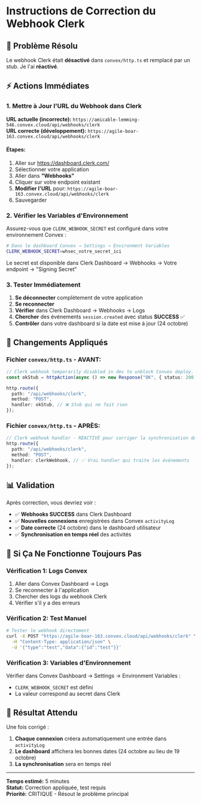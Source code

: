 # Instructions de Correction du Webhook Clerk

## 🚨 Problème Résolu

Le webhook Clerk était **désactivé** dans `convex/http.ts` et remplacé par un stub. Je l'ai **réactivé**.

## ⚡ Actions Immédiates

### 1. Mettre à Jour l'URL du Webhook dans Clerk

**URL actuelle (incorrecte):** `https://amicable-lemming-546.convex.cloud/api/webhooks/clerk`  
**URL correcte (développement):** `https://agile-boar-163.convex.cloud/api/webhooks/clerk`

#### Étapes:

1. Aller sur https://dashboard.clerk.com/
2. Sélectionner votre application
3. Aller dans **"Webhooks"**
4. Cliquer sur votre endpoint existant
5. **Modifier l'URL** pour: `https://agile-boar-163.convex.cloud/api/webhooks/clerk`
6. Sauvegarder

### 2. Vérifier les Variables d'Environnement

Assurez-vous que `CLERK_WEBHOOK_SECRET` est configuré dans votre environnement Convex :

```bash
# Dans le dashboard Convex → Settings → Environment Variables
CLERK_WEBHOOK_SECRET=whsec_votre_secret_ici
```

Le secret est disponible dans Clerk Dashboard → Webhooks → Votre endpoint → "Signing Secret"

### 3. Tester Immédiatement

1. **Se déconnecter** complètement de votre application
2. **Se reconnecter**
3. **Vérifier** dans Clerk Dashboard → Webhooks → Logs
4. **Chercher** des événements `session.created` avec status **SUCCESS** ✅
5. **Contrôler** dans votre dashboard si la date est mise à jour (24 octobre)

## 🔧 Changements Appliqués

### Fichier `convex/http.ts` - AVANT:

```typescript
// Clerk webhook temporarily disabled in dev to unblock Convex deploy.
const okStub = httpAction(async () => new Response("OK", { status: 200 }));

http.route({
  path: "/api/webhooks/clerk",
  method: "POST",
  handler: okStub, // ❌ Stub qui ne fait rien
});
```

### Fichier `convex/http.ts` - APRÈS:

```typescript
// Clerk webhook handler - RÉACTIVÉ pour corriger la synchronisation des activités
http.route({
  path: "/api/webhooks/clerk",
  method: "POST",
  handler: clerkWebhook, // ✅ Vrai handler qui traite les événements
});
```

## 📊 Validation

Après correction, vous devriez voir :

- ✅ **Webhooks SUCCESS** dans Clerk Dashboard
- ✅ **Nouvelles connexions** enregistrées dans Convex `activityLog`
- ✅ **Date correcte** (24 octobre) dans le dashboard utilisateur
- ✅ **Synchronisation en temps réel** des activités

## 🚨 Si Ça Ne Fonctionne Toujours Pas

### Vérification 1: Logs Convex

1. Aller dans Convex Dashboard → Logs
2. Se reconnecter à l'application
3. Chercher des logs du webhook Clerk
4. Vérifier s'il y a des erreurs

### Vérification 2: Test Manuel

```bash
# Tester le webhook directement
curl -X POST "https://agile-boar-163.convex.cloud/api/webhooks/clerk" \
  -H "Content-Type: application/json" \
  -d '{"type":"test","data":{"id":"test"}}'
```

### Vérification 3: Variables d'Environnement

Vérifier dans Convex Dashboard → Settings → Environment Variables :

- `CLERK_WEBHOOK_SECRET` est défini
- La valeur correspond au secret dans Clerk

## 🎯 Résultat Attendu

Une fois corrigé :

1. **Chaque connexion** créera automatiquement une entrée dans `activityLog`
2. **Le dashboard** affichera les bonnes dates (24 octobre au lieu de 19 octobre)
3. **La synchronisation** sera en temps réel

---

**Temps estimé:** 5 minutes  
**Statut:** Correction appliquée, test requis  
**Priorité:** CRITIQUE - Résout le problème principal
